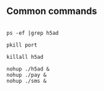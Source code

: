 ## Common commands
```

ps -ef |grep h5ad

pkill port

killall h5ad

nohup ./h5ad &
nohup ./pay &
nohup ./sms &
```
